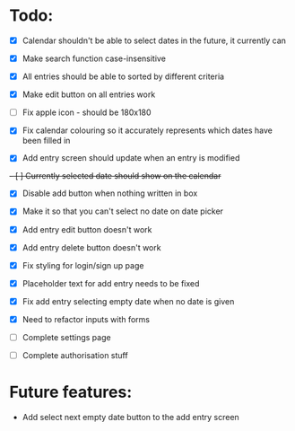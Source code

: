 # Todo:
- [x] Calendar shouldn't be able to select dates in the future, it currently can

- [x] Make search function case-insensitive

- [x] All entries should be able to sorted by different criteria

- [x] Make edit button on all entries work

- [ ] Fix apple icon - should be 180x180

- [x] Fix calendar colouring so it accurately represents which dates have been filled in

- [x] Add entry screen should update when an entry is modified

~~- [ ] Currently selected date should show on the calendar~~

- [x] Disable add button when nothing written in box

- [x] Make it so that you can't select no date on date picker

- [x] Add entry edit button doesn't work

- [x] Add entry delete button doesn't work

- [x] Fix styling for login/sign up page

- [x] Placeholder text for add entry needs to be fixed

- [x] Fix add entry selecting empty date when no date is given

- [x] Need to refactor inputs with forms

- [ ] Complete settings page

- [ ] Complete authorisation stuff 

# Future features:

- Add select next empty date button to the add entry screen